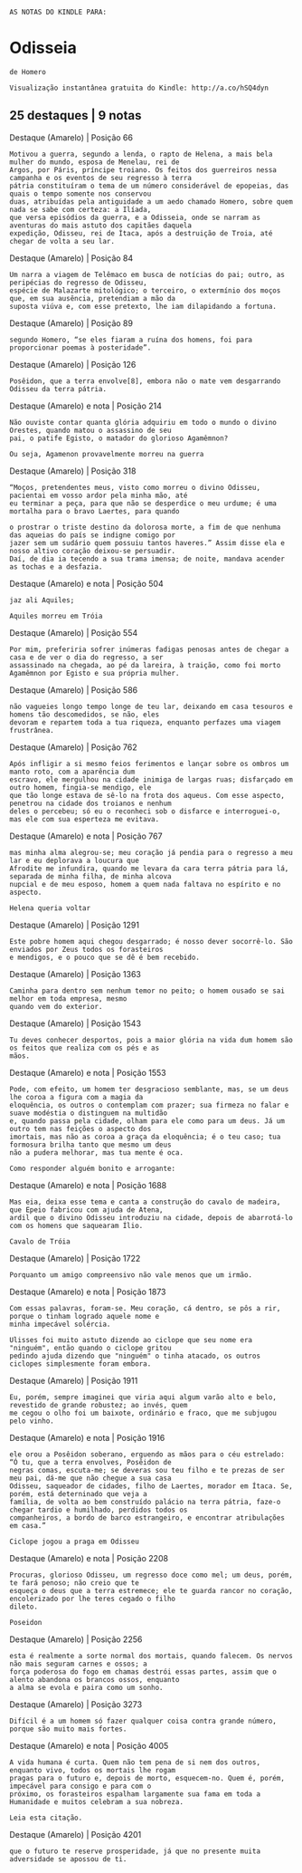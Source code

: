 ```
AS NOTAS DO KINDLE PARA:
```
# Odisseia

```
de Homero
```
```
Visualização instantânea gratuita do Kindle: http://a.co/hSQ4dyn
```
## 25 destaques | 9 notas

Destaque (Amarelo) | Posição 66

```
Motivou a guerra, segundo a lenda, o rapto de Helena, a mais bela mulher do mundo, esposa de Menelau, rei de
Argos, por Páris, príncipe troiano. Os feitos dos guerreiros nessa campanha e os eventos de seu regresso à terra
pátria constituíram o tema de um número considerável de epopeias, das quais o tempo somente nos conservou
duas, atribuídas pela antiguidade a um aedo chamado Homero, sobre quem nada se sabe com certeza: a Ilíada,
que versa episódios da guerra, e a Odisseia, onde se narram as aventuras do mais astuto dos capitães daquela
expedição, Odisseu, rei de Ítaca, após a destruição de Troia, até chegar de volta a seu lar.
```
Destaque (Amarelo) | Posição 84

```
Um narra a viagem de Telêmaco em busca de notícias do pai; outro, as peripécias do regresso de Odisseu,
espécie de Malazarte mitológico; o terceiro, o extermínio dos moços que, em sua ausência, pretendiam a mão da
suposta viúva e, com esse pretexto, lhe iam dilapidando a fortuna.
```
Destaque (Amarelo) | Posição 89

```
segundo Homero, “se eles fiaram a ruína dos homens, foi para proporcionar poemas à posteridade”.
```
Destaque (Amarelo) | Posição 126

```
Posêidon, que a terra envolve[8], embora não o mate vem desgarrando Odisseu da terra pátria.
```
Destaque (Amarelo) e nota | Posição 214

```
Não ouviste contar quanta glória adquiriu em todo o mundo o divino Orestes, quando matou o assassino de seu
pai, o patife Egisto, o matador do glorioso Agamêmnon?
```
```
Ou seja, Agamenon provavelmente morreu na guerra
```
Destaque (Amarelo) | Posição 318

```
“Moços, pretendentes meus, visto como morreu o divino Odisseu, pacientai em vosso ardor pela minha mão, até
eu terminar a peça, para que não se desperdice o meu urdume; é uma mortalha para o bravo Laertes, para quando
```

```
o prostrar o triste destino da dolorosa morte, a fim de que nenhuma das aqueias do país se indigne comigo por
jazer sem um sudário quem possuiu tantos haveres.” Assim disse ela e nosso altivo coração deixou-se persuadir.
Daí, de dia ia tecendo a sua trama imensa; de noite, mandava acender as tochas e a desfazia.
```
Destaque (Amarelo) e nota | Posição 504

```
jaz ali Aquiles;
```
```
Aquiles morreu em Tróia
```
Destaque (Amarelo) | Posição 554

```
Por mim, preferiria sofrer inúmeras fadigas penosas antes de chegar a casa e de ver o dia do regresso, a ser
assassinado na chegada, ao pé da lareira, à traição, como foi morto Agamêmnon por Egisto e sua própria mulher.
```
Destaque (Amarelo) | Posição 586

```
não vagueies longo tempo longe de teu lar, deixando em casa tesouros e homens tão descomedidos, se não, eles
devoram e repartem toda a tua riqueza, enquanto perfazes uma viagem frustrânea.
```
Destaque (Amarelo) | Posição 762

```
Após infligir a si mesmo feios ferimentos e lançar sobre os ombros um manto roto, com a aparência dum
escravo, ele mergulhou na cidade inimiga de largas ruas; disfarçado em outro homem, fingia-se mendigo, ele
que tão longe estava de sê-lo na frota dos aqueus. Com esse aspecto, penetrou na cidade dos troianos e nenhum
deles o percebeu; só eu o reconheci sob o disfarce e interroguei-o, mas ele com sua esperteza me evitava.
```
Destaque (Amarelo) e nota | Posição 767

```
mas minha alma alegrou-se; meu coração já pendia para o regresso a meu lar e eu deplorava a loucura que
Afrodite me infundira, quando me levara da cara terra pátria para lá, separada de minha filha, de minha alcova
nupcial e de meu esposo, homem a quem nada faltava no espírito e no aspecto.
```
```
Helena queria voltar
```
Destaque (Amarelo) | Posição 1291

```
Este pobre homem aqui chegou desgarrado; é nosso dever socorrê-lo. São enviados por Zeus todos os forasteiros
e mendigos, e o pouco que se dê é bem recebido.
```
Destaque (Amarelo) | Posição 1363

```
Caminha para dentro sem nenhum temor no peito; o homem ousado se sai melhor em toda empresa, mesmo
quando vem do exterior.
```

Destaque (Amarelo) | Posição 1543

```
Tu deves conhecer desportos, pois a maior glória na vida dum homem são os feitos que realiza com os pés e as
mãos.
```
Destaque (Amarelo) e nota | Posição 1553

```
Pode, com efeito, um homem ter desgracioso semblante, mas, se um deus lhe coroa a figura com a magia da
eloquência, os outros o contemplam com prazer; sua firmeza no falar e suave modéstia o distinguem na multidão
e, quando passa pela cidade, olham para ele como para um deus. Já um outro tem nas feições o aspecto dos
imortais, mas não as coroa a graça da eloquência; é o teu caso; tua formosura brilha tanto que mesmo um deus
não a pudera melhorar, mas tua mente é oca.
```
```
Como responder alguém bonito e arrogante:
```
Destaque (Amarelo) e nota | Posição 1688

```
Mas eia, deixa esse tema e canta a construção do cavalo de madeira, que Epeio fabricou com ajuda de Atena,
ardil que o divino Odisseu introduziu na cidade, depois de abarrotá-lo com os homens que saquearam Ílio.
```
```
Cavalo de Tróia
```
Destaque (Amarelo) | Posição 1722

```
Porquanto um amigo compreensivo não vale menos que um irmão.
```
Destaque (Amarelo) e nota | Posição 1873

```
Com essas palavras, foram-se. Meu coração, cá dentro, se pôs a rir, porque o tinham logrado aquele nome e
minha impecável solércia.
```
```
Ulisses foi muito astuto dizendo ao ciclope que seu nome era "ninguém", então quando o ciclope gritou
pedindo ajuda dizendo que "ninguém" o tinha atacado, os outros ciclopes simplesmente foram embora.
```
Destaque (Amarelo) | Posição 1911

```
Eu, porém, sempre imaginei que viria aqui algum varão alto e belo, revestido de grande robustez; ao invés, quem
me cegou o olho foi um baixote, ordinário e fraco, que me subjugou pelo vinho.
```
Destaque (Amarelo) e nota | Posição 1916

```
ele orou a Posêidon soberano, erguendo as mãos para o céu estrelado: “Ó tu, que a terra envolves, Posêidon de
negras comas, escuta-me; se deveras sou teu filho e te prezas de ser meu pai, dá-me que não chegue a sua casa
Odisseu, saqueador de cidades, filho de Laertes, morador em Ítaca. Se, porém, está deterninado que veja a
família, de volta ao bem construído palácio na terra pátria, faze-o chegar tardio e humilhado, perdidos todos os
companheiros, a bordo de barco estrangeiro, e encontrar atribulações em casa.”
```
```
Ciclope jogou a praga em Odisseu
```

Destaque (Amarelo) e nota | Posição 2208

```
Procuras, glorioso Odisseu, um regresso doce como mel; um deus, porém, te fará penoso; não creio que te
esqueça o deus que a terra estremece; ele te guarda rancor no coração, encolerizado por lhe teres cegado o filho
dileto.
```
```
Poseidon
```
Destaque (Amarelo) | Posição 2256

```
esta é realmente a sorte normal dos mortais, quando falecem. Os nervos não mais seguram carnes e ossos; a
força poderosa do fogo em chamas destrói essas partes, assim que o alento abandona os brancos ossos, enquanto
a alma se evola e paira como um sonho.
```
Destaque (Amarelo) | Posição 3273

```
Difícil é a um homem só fazer qualquer coisa contra grande número, porque são muito mais fortes.
```
Destaque (Amarelo) e nota | Posição 4005

```
A vida humana é curta. Quem não tem pena de si nem dos outros, enquanto vivo, todos os mortais lhe rogam
pragas para o futuro e, depois de morto, esquecem-no. Quem é, porém, impecável para consigo e para com o
próximo, os forasteiros espalham largamente sua fama em toda a Humanidade e muitos celebram a sua nobreza.
```
```
Leia esta citação.
```
Destaque (Amarelo) | Posição 4201

```
que o futuro te reserve prosperidade, já que no presente muita adversidade se apossou de ti.
```

